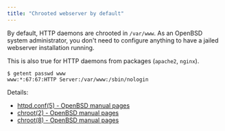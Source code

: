 ```yaml
---
title: "Chrooted webserver by default"
---
```


By default, HTTP daemons are chrooted in `/var/www`. As an OpenBSD
system administrator, you don't need to configure anything to have a 
jailed webserver installation running.

This is also true for HTTP daemons from packages (`apache2`, `nginx`).

```
$ getent passwd www
www:*:67:67:HTTP Server:/var/www:/sbin/nologin
```

Details:

* [httpd.conf(5) - OpenBSD manual pages](https://man.openbsd.org/httpd.conf.5)
* [chroot(2) - OpenBSD manual pages](https://man.openbsd.org/man2/chroot.2)
* [chroot(8) - OpenBSD manual pages](https://man.openbsd.org/man2/chroot.8)
